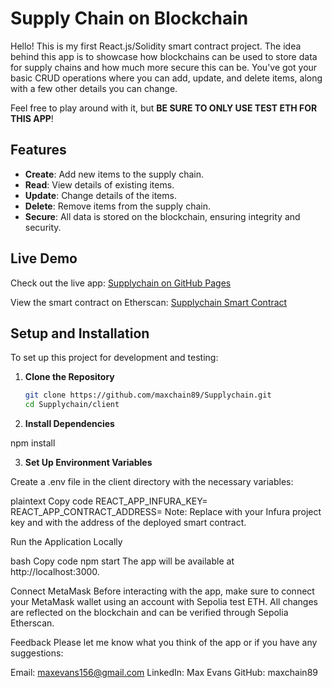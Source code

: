 # Supply Chain on Blockchain

Hello! This is my first React.js/Solidity smart contract project. The idea behind this app is to showcase how blockchains can be used to store data for supply chains and how much more secure this can be. You've got your basic CRUD operations where you can add, update, and delete items, along with a few other details you can change.

Feel free to play around with it, but **BE SURE TO ONLY USE TEST ETH FOR THIS APP**!

## Features

- **Create**: Add new items to the supply chain.
- **Read**: View details of existing items.
- **Update**: Change details of the items.
- **Delete**: Remove items from the supply chain.
- **Secure**: All data is stored on the blockchain, ensuring integrity and security.

## Live Demo

Check out the live app: [Supplychain on GitHub Pages](https://maxchain89.github.io/Supplychain/)

View the smart contract on Etherscan: [Supplychain Smart Contract](https://sepolia.etherscan.io/address/0x97972Bd24e7cEee0e35dE6E42c8aa86f70a1D767)

## Setup and Installation

To set up this project for development and testing:

1. **Clone the Repository**

   ```bash
   git clone https://github.com/maxchain89/Supplychain.git
   cd Supplychain/client

2. **Install Dependencies**

npm install


3. **Set Up Environment Variables**


Create a .env file in the client directory with the necessary variables:

plaintext
Copy code
REACT_APP_INFURA_KEY=<YourInfuraKey>
REACT_APP_CONTRACT_ADDRESS=<DeployedContractAddress>
Note: Replace <YourInfuraKey> with your Infura project key and <DeployedContractAddress> with the address of the deployed smart contract.

Run the Application Locally

bash
Copy code
npm start
The app will be available at http://localhost:3000.

Connect MetaMask
Before interacting with the app, make sure to connect your MetaMask wallet using an account with Sepolia test ETH. All changes are reflected on the blockchain and can be verified through Sepolia Etherscan.

Feedback
Please let me know what you think of the app or if you have any suggestions:

Email: maxevans156@gmail.com
LinkedIn: Max Evans
GitHub: maxchain89
